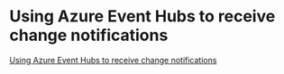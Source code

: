 # Using Azure Event Hubs to receive change notifications

[Using Azure Event Hubs to receive change notifications](https://docs.microsoft.com/en-us/graph/change-notifications-delivery)

